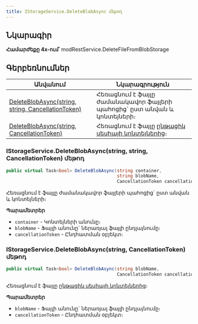```yaml
---
title: IStorageService.DeleteBlobAsync մեթոդ  
---
```


## Նկարագիր

**Համարժեքը 4x-ում՝** modRestService.DeleteFileFromBlobStorage

## Գերբեռնումներ

| Անվանում | Նկարագրություն |
|--|--|
| [DeleteBlobAsync(string, string, CancellationToken)](#istorageservicedeleteblobasyncstring-string-cancellationtoken-մեթոդ) | Հեռացնում է ֆայլը ժամանակավոր ֆայլերի պահոցից` ըստ անվան և կոնտեյների։ |
| [DeleteBlobAsync(string, CancellationToken)](#istorageservicedeleteblobasyncstring-cancellationtoken-մեթոդ) | Հեռացնում է ֆայլը [ընթացիկ սեսիայի կոնտեյներից](Container.md)։ |

### IStorageService.DeleteBlobAsync(string, string, CancellationToken) մեթոդ

```c#
public virtual Task<bool> DeleteBlobAsync(string container, 
                                          string blobName, 
                                          CancellationToken cancellationToken = default)
```

Հեռացնում է ֆայլը ժամանակավոր ֆայլերի պահոցից` ըստ անվան և կոնտեյների։ 

**Պարամետրեր**

* `container` - Կոնտեյների անունը։ 
* `blobName` - Ֆայլի անունը` ներառյալ ֆայլի ընդլայնումը։
* `cancellationToken` - Ընդհատման օբյեկտ։

### IStorageService.DeleteBlobAsync(string, CancellationToken) մեթոդ

```c#
public virtual Task<bool> DeleteBlobAsync(string blobName, 
                                          CancellationToken cancellationToken = default)
```

Հեռացնում է ֆայլը [ընթացիկ սեսիայի կոնտեյներից](Container.md)։

**Պարամետրեր**

* `blobName` - Ֆայլի անունը` ներառյալ ֆայլի ընդլայնումը։
* `cancellationToken` - Ընդհատման օբյեկտ։

